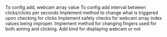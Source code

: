 To config add, webcam array value
To config add interval between clicks/clicks per seconds
Implement method to change what is triggered upon checking for clicks
Implement safety checks for webcam array index values being improper.
Implement method for changing fingers used for both aiming and clicking.
Add bind for displaying webcam or not

